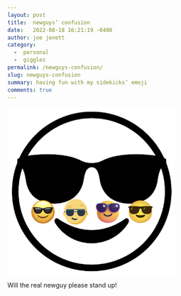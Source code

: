 ```yaml
---
layout: post
title:  newguys’ confusion
date:   2022-08-18 16:21:19 -0400
author: joe jenett
category:
  -  personal
  -  giggles
permalink: /newguys-confusion/
slug: newguys-confusion
summary: having fun with my sidekicks’ emoji
comments: true
---
```

<!--
	<div style="background: url('/images/newguy.svg');background-repeat:no-repeat;max-width:400px;text-align:center;border:1px solid #ddd;">
<div style="display:table-cell;height:400px;width:400px;vertical-align:middle;text-align:center;padding-top:48px;" title="having fun with my sidekicks’ emoji">
<img style="margin:0 6px;" alt="" src="/images/newguy-a.png" width="60" height="60" /> <img style="margin:0 6px;" alt="" src="/images/newguy-f.png" width="60" height="60" /> <img style="margin:0 6px;" alt="" src="/images/newguy-m.png" width="60" height="60" /> <img style="margin:0 6px;" alt="" src="/images/newguy-g.png" width="60" height="60" />
</div>
</div>
-->
<img src="/images/confusion.png" alt="" style="max-width:75%;" />
<p style="margin-top:12px;">Will the real newguy please stand up!</p>
<a href="https://brid.gy/publish/twitter"></a>
<data class="p-bridgy-omit-link" value="false"></data>